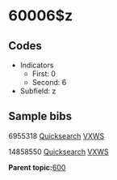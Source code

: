 # 60006$z

## Codes

-   Indicators
    -   First: 0
    -   Second: 6
-   Subfield: z

## Sample bibs

6955318 [Quicksearch](https://search.library.yale.edu/catalog/6955318) [VXWS](http://prodorbis.library.yale.edu:7014/vxws/GetHoldingsService?bibId=6955318)

14858550 [Quicksearch](https://search.library.yale.edu/catalog/14858550) [VXWS](http://prodorbis.library.yale.edu:7014/vxws/GetHoldingsService?bibId=14858550)

**Parent topic:**[600](../../tags/600/600.md)


